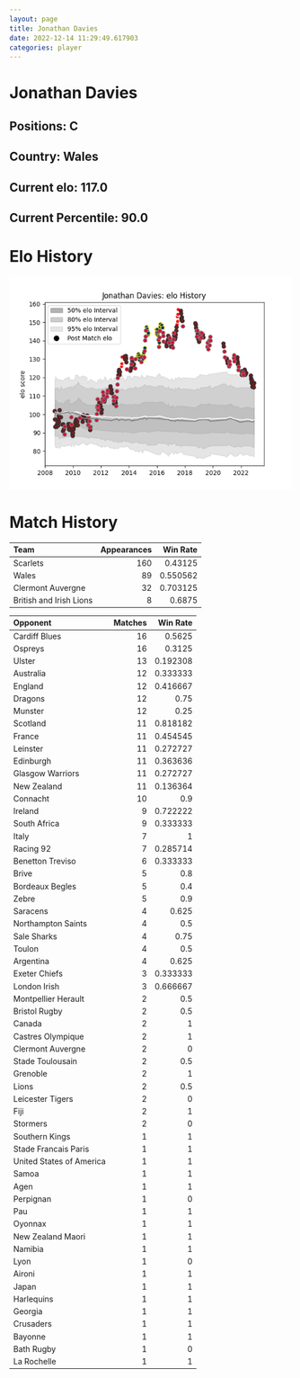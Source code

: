 ```yaml
---  
layout: page  
title: Jonathan Davies  
date: 2022-12-14 11:29:49.617903  
categories: player  
---
```

# Jonathan Davies

## Positions: C

## Country: Wales

## Current elo: 117.0

## Current Percentile: 90.0

# Elo History


![elo history](history_JonathanDavies.png)
# Match History


| Team                    |   Appearances |   Win Rate |
|:------------------------|--------------:|-----------:|
| Scarlets                |           160 |   0.43125  |
| Wales                   |            89 |   0.550562 |
| Clermont Auvergne       |            32 |   0.703125 |
| British and Irish Lions |             8 |   0.6875   |

| Opponent                 |   Matches |   Win Rate |
|:-------------------------|----------:|-----------:|
| Cardiff Blues            |        16 |   0.5625   |
| Ospreys                  |        16 |   0.3125   |
| Ulster                   |        13 |   0.192308 |
| Australia                |        12 |   0.333333 |
| England                  |        12 |   0.416667 |
| Dragons                  |        12 |   0.75     |
| Munster                  |        12 |   0.25     |
| Scotland                 |        11 |   0.818182 |
| France                   |        11 |   0.454545 |
| Leinster                 |        11 |   0.272727 |
| Edinburgh                |        11 |   0.363636 |
| Glasgow Warriors         |        11 |   0.272727 |
| New Zealand              |        11 |   0.136364 |
| Connacht                 |        10 |   0.9      |
| Ireland                  |         9 |   0.722222 |
| South Africa             |         9 |   0.333333 |
| Italy                    |         7 |   1        |
| Racing 92                |         7 |   0.285714 |
| Benetton Treviso         |         6 |   0.333333 |
| Brive                    |         5 |   0.8      |
| Bordeaux Begles          |         5 |   0.4      |
| Zebre                    |         5 |   0.9      |
| Saracens                 |         4 |   0.625    |
| Northampton Saints       |         4 |   0.5      |
| Sale Sharks              |         4 |   0.75     |
| Toulon                   |         4 |   0.5      |
| Argentina                |         4 |   0.625    |
| Exeter Chiefs            |         3 |   0.333333 |
| London Irish             |         3 |   0.666667 |
| Montpellier Herault      |         2 |   0.5      |
| Bristol Rugby            |         2 |   0.5      |
| Canada                   |         2 |   1        |
| Castres Olympique        |         2 |   1        |
| Clermont Auvergne        |         2 |   0        |
| Stade Toulousain         |         2 |   0.5      |
| Grenoble                 |         2 |   1        |
| Lions                    |         2 |   0.5      |
| Leicester Tigers         |         2 |   0        |
| Fiji                     |         2 |   1        |
| Stormers                 |         2 |   0        |
| Southern Kings           |         1 |   1        |
| Stade Francais Paris     |         1 |   1        |
| United States of America |         1 |   1        |
| Samoa                    |         1 |   1        |
| Agen                     |         1 |   1        |
| Perpignan                |         1 |   0        |
| Pau                      |         1 |   1        |
| Oyonnax                  |         1 |   1        |
| New Zealand Maori        |         1 |   1        |
| Namibia                  |         1 |   1        |
| Lyon                     |         1 |   0        |
| Aironi                   |         1 |   1        |
| Japan                    |         1 |   1        |
| Harlequins               |         1 |   1        |
| Georgia                  |         1 |   1        |
| Crusaders                |         1 |   1        |
| Bayonne                  |         1 |   1        |
| Bath Rugby               |         1 |   0        |
| La Rochelle              |         1 |   1        |